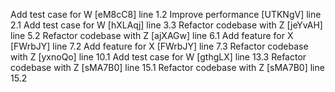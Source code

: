 Add test case for W [eM8cC8] line 1.2
Improve performance [UTKNgV] line 2.1
Add test case for W [hXLAqj] line 3.3
Refactor codebase with Z [jeYvAH] line 5.2
Refactor codebase with Z [ajXAGw] line 6.1
Add feature for X [FWrbJY] line 7.2
Add feature for X [FWrbJY] line 7.3
Refactor codebase with Z [yxnoQo] line 10.1
Add test case for W [gthgLX] line 13.3
Refactor codebase with Z [sMA7B0] line 15.1
Refactor codebase with Z [sMA7B0] line 15.2
